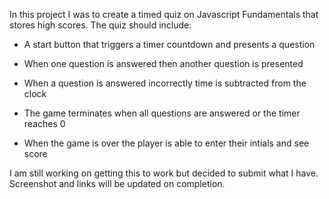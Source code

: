 In this project I was to create a timed quiz on Javascript Fundamentals that stores high scores.
The quiz should include:

* A start button that triggers a timer countdown and presents a question

* When one question is answered then another question is presented

* When a question is answered incorrectly time is subtracted from the clock

* The game terminates when all questions are answered or the timer reaches 0

* When the game is over the player is able to enter their intials and see score


I am still working on getting this to work but decided to submit what I have. 
Screenshot and links will be updated on completion.